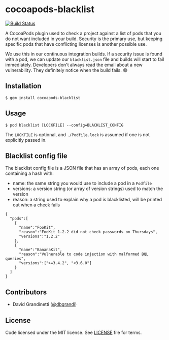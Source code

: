 # cocoapods-blacklist

[![Build Status](https://img.shields.io/travis/yahoo/cocoapods-blacklist/master.svg?style=flat)](https://travis-ci.org/yahoo/cocoapods-blacklist)

A CocoaPods plugin used to check a project against a list of pods that you do not want included in your build. Security is the primary use, but keeping specific pods that have conflicting licenses is another possible use.

We use this in our continuous integration builds. If a security issue is found with a pod, we can update our `blacklist.json` file and builds will start to fail immediately. Developers don't always read the email about a new vulnerability. They definitely notice when the build fails. :smile:

## Installation

    $ gem install cocoapods-blacklist

## Usage

    $ pod blacklist [LOCKFILE] --config=BLACKLIST_CONFIG

The `LOCKFILE` is optional, and `./Podfile.lock` is assumed if one is not explicitly passed in.

## Blacklist config file

The blacklist config file is a JSON file that has an array of pods, each one containing a hash with:

- name: the same string you would use to include a pod in a `Podfile`
- versions: a version string (or array of version strings) used to match the version
- reason: a string used to explain why a pod is blacklisted, will be printed out when a check fails

```
{
  "pods":[
    {
      "name":"FooKit",
      "reason":"FooKit 1.2.2 did not check passwords on Thursdays",
      "versions":"1.2.2"
    },
    {
      "name":"BananaKit",
      "reason":"Vulnerable to code injection with malformed BQL queries",
      "versions":[">=3.4.2", "<3.6.0"]
    }
  ]
}
```

## Contributors

- David Grandinetti ([@dbgrandi](https://twitter.com/dbgrandi))

## License

Code licensed under the MIT license. See [LICENSE](https://github.com/yahoo/cocoapods-blacklist/blob/master/LICENSE) file for terms.
